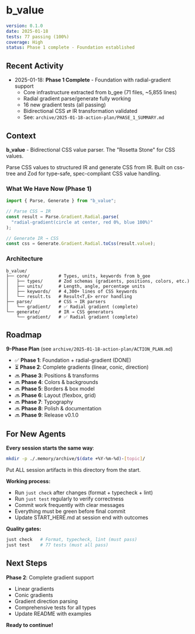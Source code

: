 # b_value

```yaml
version: 0.1.0
date: 2025-01-18
tests: 77 passing (100%)
coverage: High
status: Phase 1 complete - Foundation established
```

## Recent Activity

- 2025-01-18: **Phase 1 Complete** - Foundation with radial-gradient support
  - Core infrastructure extracted from b_gee (71 files, ~5,855 lines)
  - Radial gradient parse/generate fully working
  - 16 new gradient tests (all passing)
  - Bidirectional CSS ⇄ IR transformation validated
  - See: `archive/2025-01-18-action-plan/PHASE_1_SUMMARY.md`

## Context

**b_value** - Bidirectional CSS value parser. The "Rosetta Stone" for CSS values.

Parse CSS values to structured IR and generate CSS from IR. Built on css-tree and Zod for type-safe, spec-compliant CSS value handling.

### What We Have Now (Phase 1)

```typescript
import { Parse, Generate } from "b_value";

// Parse CSS → IR
const result = Parse.Gradient.Radial.parse(
  "radial-gradient(circle at center, red 0%, blue 100%)"
);

// Generate IR → CSS
const css = Generate.Gradient.Radial.toCss(result.value);
```

### Architecture

```
b_value/
├── core/           # Types, units, keywords from b_gee
│   ├── types/      # Zod schemas (gradients, positions, colors, etc.)
│   ├── units/      # Length, angle, percentage units
│   ├── keywords/   # 4,300+ lines of CSS keywords
│   └── result.ts   # Result<T,E> error handling
├── parse/          # CSS → IR parsers
│   └── gradient/   # ✅ Radial gradient (complete)
└── generate/       # IR → CSS generators
    └── gradient/   # ✅ Radial gradient (complete)
```

## Roadmap

**9-Phase Plan** (see `archive/2025-01-18-action-plan/ACTION_PLAN.md`)

- ✅ **Phase 1**: Foundation + radial-gradient (DONE)
- ⏳ **Phase 2**: Complete gradients (linear, conic, direction)
- 🔜 **Phase 3**: Positions & transforms
- 🔜 **Phase 4**: Colors & backgrounds
- 🔜 **Phase 5**: Borders & box model
- 🔜 **Phase 6**: Layout (flexbox, grid)
- 🔜 **Phase 7**: Typography
- 🔜 **Phase 8**: Polish & documentation
- 🔜 **Phase 9**: Release v0.1.0

## For New Agents

**Every session starts the same way**:

```bash
mkdir -p ./.memory/archive/$(date +%Y-%m-%d)-[topic]/
```

Put ALL session artifacts in this directory from the start.

**Working process:**
- Run `just check` after changes (format + typecheck + lint)
- Run `just test` regularly to verify correctness
- Commit work frequently with clear messages
- Everything must be green before final commit
- Update START_HERE.md at session end with outcomes

**Quality gates:**

```bash
just check   # Format, typecheck, lint (must pass)
just test    # 77 tests (must all pass)
```

## Next Steps

**Phase 2**: Complete gradient support
- Linear gradients
- Conic gradients
- Gradient direction parsing
- Comprehensive tests for all types
- Update README with examples

**Ready to continue!**

